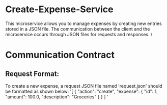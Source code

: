 # Create-Expense-Service

This microservice allows you to manage expenses by creating new entries stored in a JSON file. The communication between the client and the microservice occurs through JSON files for requests and responses. \

# Communication Contract
## Request Format:
To create a new expense, a request JSON file named 'request.json' should be formatted as shown below: 
'[
  {
    "action": "create",
    "expense": {
      "id": 1,
      "amount": 100.0,
      "description": "Groceries"
    }
  }
]
'
